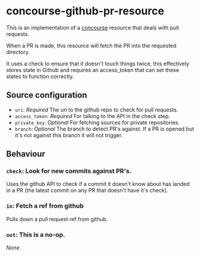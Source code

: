 # concourse-github-pr-resource

This is an implementation of a [concourse](http://concourse.ci/) resource 
that deals with pull requests.

When a PR is made, this resource will fetch the PR into the requested directory.

It uses a check to ensure that it doesn't touch things twice, this effectively
stores state in Github and requires an access_token that can set these states
to function correctly.

## Source configuration
- `uri`: *Required* The uri to the github repo to check for pull requests.
- `access_token`: *Required* For talking to the API in the check step.
- `private_key`: *Optional* For fetching sources for private repositories.
- `branch`: *Optional* The branch to detect PR's against. If a PR is opened
but it's not against this branch it will not trigger.

## Behaviour

### `check`: Look for new commits against PR's.

Uses the github API to check if a commit it doesn't know about has landed in
a PR (the latest commit on any PR that doesn't have it's check).

### `in`: Fetch a ref from github

Pulls down a pull request ref from github.

### `out`: This is a no-op.

*None*.
